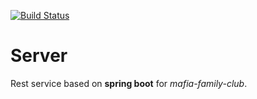 [![Build Status](http://jenkins.overmind024.com/job/server/badge/icon)](http://jenkins.overmind024.com/job/server/)

# Server

Rest service based on **spring boot** for *mafia-family-club*.